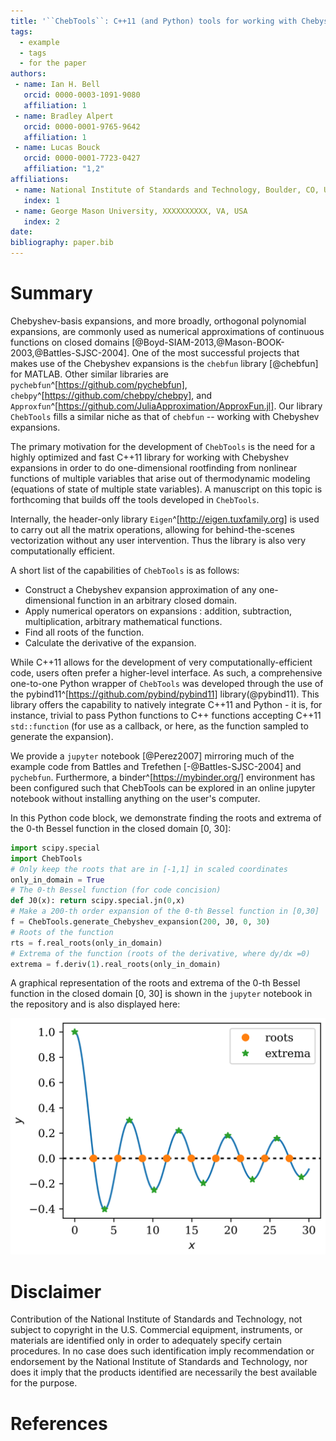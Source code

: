 ```yaml
---
title: '``ChebTools``: C++11 (and Python) tools for working with Chebyshev expansions'
tags:
  - example
  - tags
  - for the paper
authors:
 - name: Ian H. Bell
   orcid: 0000-0003-1091-9080
   affiliation: 1
 - name: Bradley Alpert
   orcid: 0000-0001-9765-9642
   affiliation: 1
 - name: Lucas Bouck
   orcid: 0000-0001-7723-0427
   affiliation: "1,2"
affiliations:
 - name: National Institute of Standards and Technology, Boulder, CO, USA
   index: 1
 - name: George Mason University, XXXXXXXXXX, VA, USA
   index: 2
date: 
bibliography: paper.bib
---
```


# Summary

Chebyshev-basis expansions, and more broadly, orthogonal polynomial expansions, are commonly used as numerical approximations of continuous functions on closed domains [@Boyd-SIAM-2013,@Mason-BOOK-2003,@Battles-SJSC-2004].   One of the most successful projects that makes use of the Chebyshev expansions is the ``chebfun`` library [@chebfun] for MATLAB.  Other similar libraries are ``pychebfun``^[https://github.com/pychebfun], ``chebpy``^[https://github.com/chebpy/chebpy], and ``Approxfun``^[https://github.com/JuliaApproximation/ApproxFun.jl]. Our library ``ChebTools`` fills a similar niche as that of ``chebfun`` -- working with Chebyshev expansions.

The primary motivation for the development of ``ChebTools`` is the need for a highly optimized and fast C++11 library for working with Chebyshev expansions in order to do one-dimensional rootfinding from nonlinear functions of multiple variables that arise out of thermodynamic modeling (equations of state of multiple state variables).  A manuscript on this topic is forthcoming that builds off the tools developed in ``ChebTools``.

Internally, the header-only library ``Eigen``^[http://eigen.tuxfamily.org] is used to carry out all the matrix operations, allowing for behind-the-scenes vectorization without any user intervention.  Thus the library is also very computationally efficient.

A short list of the capabilities of ``ChebTools`` is as follows:

* Construct a Chebyshev expansion approximation of any one-dimensional function in an arbitrary closed domain.
* Apply numerical operators on expansions : addition, subtraction, multiplication, arbitrary mathematical functions.
* Find all roots of the function.
* Calculate the derivative of the expansion.

While C++11 allows for the development of very computationally-efficient code, users often prefer a higher-level interface.  As such, a comprehensive one-to-one Python wrapper of ``ChebTools`` was developed through the use of the pybind11^[https://github.com/pybind/pybind11] library(@pybind11).  This library offers the capability to natively integrate C++11 and Python - it is, for instance, trivial to pass Python functions to C++ functions accepting C++11 ``std::function`` (for use as a callback, or here, as the function sampled to generate the expansion).

We provide a ``jupyter`` notebook [@Perez2007] mirroring much of the example code from Battles and Trefethen [-@Battles-SJSC-2004] and ``pychebfun``.  Furthermore, a binder^[https://mybinder.org/] environment has been configured such that ChebTools can be explored in an online jupyter notebook without installing anything on the user's computer.

In this Python code block, we demonstrate finding the roots and extrema of the 0-th Bessel function in the closed domain [0, 30]:

``` python
import scipy.special
import ChebTools
# Only keep the roots that are in [-1,1] in scaled coordinates
only_in_domain = True
# The 0-th Bessel function (for code concision)
def J0(x): return scipy.special.jn(0,x)
# Make a 200-th order expansion of the 0-th Bessel function in [0,30]
f = ChebTools.generate_Chebyshev_expansion(200, J0, 0, 30)
# Roots of the function
rts = f.real_roots(only_in_domain)
# Extrema of the function (roots of the derivative, where dy/dx =0)
extrema = f.deriv(1).real_roots(only_in_domain)
```

A graphical representation of the roots and extrema of the 0-th Bessel function in the closed domain [0, 30] is shown in the ``jupyter`` notebook in the repository and is also displayed here:

![Roots and extrema of the 0-th Bessel function](Bessel.png)

# Disclaimer

Contribution of the National Institute of Standards and Technology, not subject to copyright in the U.S.  Commercial equipment, instruments, or materials are identified only in order to adequately specify certain procedures. In no case does such identification imply recommendation or endorsement by the National Institute of Standards and Technology, nor does it imply that the products identified are necessarily the best available for the purpose.

# References
